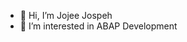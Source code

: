 - 👋 Hi, I’m Jojee Jospeh
- 👀 I’m interested in ABAP Development


<!---
jojeejoseph/jojeejoseph is a ✨ special ✨ repository because its `README.md` (this file) appears on your GitHub profile.
You can click the Preview link to take a look at your changes.
--->
